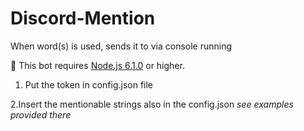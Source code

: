 # Discord-Mention
When word(s) is used, sends it to via console running

🚦 This bot requires <a href="https://nodejs.org/en/">Node.js 6.1.0</a> or higher.

  1. Put the token in config.json file
  <break>
  
  2.Insert the mentionable strings also in the config.json *see examples provided there*

